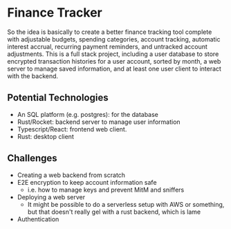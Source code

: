 # Finance Tracker

So the idea is basically to create a better finance tracking tool complete with adjustable budgets, spending categories, account tracking, automatic interest accrual, recurring payment reminders, and untracked account adjustments. This is a full stack project, including a user database to store encrypted transaction histories for a user account, sorted by month, a web server to manage saved information, and at least one user client to interact with the backend.

## Potential Technologies

* An SQL platform (e.g. postgres): for the database
* Rust/Rocket: backend server to manage user information
* Typescript/React: frontend web client.
* Rust: desktop client

## Challenges

* Creating a web backend from scratch
* E2E encryption to keep account information safe
  * i.e. how to manage keys and prevent MitM and sniffers
* Deploying a web server
  * It might be possible to do a serverless setup with AWS or something, but that doesn't really gel with a rust backend, which is lame
* Authentication

